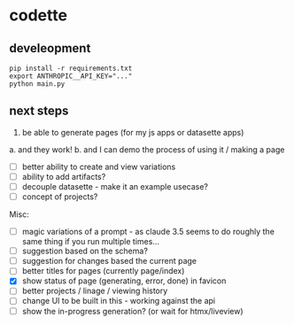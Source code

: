 # codette

## develeopment

    pip install -r requirements.txt
    export ANTHROPIC__API_KEY="..."
    python main.py

## next steps

1. be able to generate pages (for my js apps or datasette apps)

a. and they work!
b. and I can demo the process of using it / making a page

- [ ] better ability to create and view variations
- [ ] ability to add artifacts?
- [ ] decouple datasette - make it an example usecase?
- [ ] concept of projects?

Misc:

- [ ] magic variations of a prompt - as claude 3.5 seems to do roughly the same thing if you run multiple times...
- [ ] suggestion based on the schema?
- [ ] suggestion for changes based the current page
- [ ] better titles for pages (currently page/index)
- [x] show status of page (generating, error, done) in favicon
- [ ] better projects / linage / viewing history
- [ ] change UI to be built in this - working against the api
- [ ] show the in-progress generation? (or wait for htmx/liveview)
